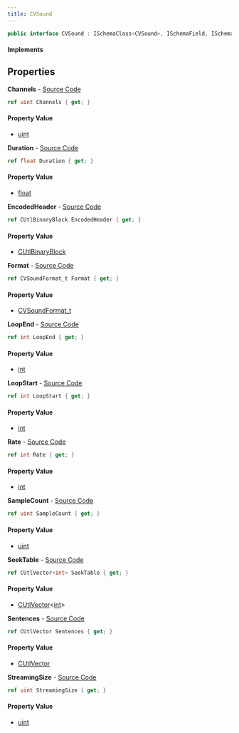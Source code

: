 ```yaml
---
title: CVSound
---
```


```csharp
public interface CVSound : ISchemaClass<CVSound>, ISchemaField, ISchemaClass, INativeHandle
```

#### Implements

## Properties

**Channels** - [Source Code](https://github.com/swiftly-solution/swiftlys2/blob/master/managed/src/SwiftlyS2.Generated/Schemas/Interfaces/CVSound.cs#L20)

```csharp
ref uint Channels { get; }
```

#### Property Value

- [uint](https://learn.microsoft.com/dotnet/api/system.uint32)

**Duration** - [Source Code](https://github.com/swiftly-solution/swiftlys2/blob/master/managed/src/SwiftlyS2.Generated/Schemas/Interfaces/CVSound.cs#L26)

```csharp
ref float Duration { get; }
```

#### Property Value

- [float](https://learn.microsoft.com/dotnet/api/system.single)

**EncodedHeader** - [Source Code](https://github.com/swiftly-solution/swiftlys2/blob/master/managed/src/SwiftlyS2.Generated/Schemas/Interfaces/CVSound.cs#L37)

```csharp
ref CUtlBinaryBlock EncodedHeader { get; }
```

#### Property Value

- [CUtlBinaryBlock](/docs/api/shared/natives/cutlbinaryblock)

**Format** - [Source Code](https://github.com/swiftly-solution/swiftlys2/blob/master/managed/src/SwiftlyS2.Generated/Schemas/Interfaces/CVSound.cs#L18)

```csharp
ref CVSoundFormat_t Format { get; }
```

#### Property Value

- [CVSoundFormat_t](/docs/api/shared/schemadefinitions/cvsoundformat_t)

**LoopEnd** - [Source Code](https://github.com/swiftly-solution/swiftlys2/blob/master/managed/src/SwiftlyS2.Generated/Schemas/Interfaces/CVSound.cs#L35)

```csharp
ref int LoopEnd { get; }
```

#### Property Value

- [int](https://learn.microsoft.com/dotnet/api/system.int32)

**LoopStart** - [Source Code](https://github.com/swiftly-solution/swiftlys2/blob/master/managed/src/SwiftlyS2.Generated/Schemas/Interfaces/CVSound.cs#L22)

```csharp
ref int LoopStart { get; }
```

#### Property Value

- [int](https://learn.microsoft.com/dotnet/api/system.int32)

**Rate** - [Source Code](https://github.com/swiftly-solution/swiftlys2/blob/master/managed/src/SwiftlyS2.Generated/Schemas/Interfaces/CVSound.cs#L16)

```csharp
ref int Rate { get; }
```

#### Property Value

- [int](https://learn.microsoft.com/dotnet/api/system.int32)

**SampleCount** - [Source Code](https://github.com/swiftly-solution/swiftlys2/blob/master/managed/src/SwiftlyS2.Generated/Schemas/Interfaces/CVSound.cs#L24)

```csharp
ref uint SampleCount { get; }
```

#### Property Value

- [uint](https://learn.microsoft.com/dotnet/api/system.uint32)

**SeekTable** - [Source Code](https://github.com/swiftly-solution/swiftlys2/blob/master/managed/src/SwiftlyS2.Generated/Schemas/Interfaces/CVSound.cs#L33)

```csharp
ref CUtlVector<int> SeekTable { get; }
```

#### Property Value

- [CUtlVector](/docs/api/shared/natives/cutlvector-1)<[int](https://learn.microsoft.com/dotnet/api/system.int32)>

**Sentences** - [Source Code](https://github.com/swiftly-solution/swiftlys2/blob/master/managed/src/SwiftlyS2.Generated/Schemas/Interfaces/CVSound.cs#L29)

```csharp
ref CUtlVector Sentences { get; }
```

#### Property Value

- [CUtlVector](/docs/api/shared/natives/cutlvector)

**StreamingSize** - [Source Code](https://github.com/swiftly-solution/swiftlys2/blob/master/managed/src/SwiftlyS2.Generated/Schemas/Interfaces/CVSound.cs#L31)

```csharp
ref uint StreamingSize { get; }
```

#### Property Value

- [uint](https://learn.microsoft.com/dotnet/api/system.uint32)


